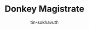 ---
title: Donkey Magistrate
categories: ['Chinese']
thumb: 'https://img.youtube.com/vi/a_fbIFMxjJ8/maxresdefault.jpg'
pudate: 2024-06-05T21:21:33
videos: 2024-06-05-21-20-20
author: tin-sokhavuth
---